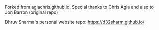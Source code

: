 
Forked from agiachris.github.io. Special thanks to Chris Agia and also to Jon Barron (original repo)


Dhruv Sharma's personal website repo: https://d32sharm.github.io/

